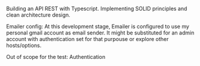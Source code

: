 Building an API REST with Typescript. Implementing SOLID principles and clean architecture design. 


Emailer config:
At this development stage, Emailer is configured to use my personal gmail account as email sender. It might be substituted for an admin account with authentication set for that purpouse or explore other hosts/options. 


Out of scope for the test:
Authentication
